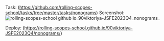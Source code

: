 Task: (https://github.com/rolling-scopes-school/tasks/tree/master/tasks/nonograms)
Screenshot:
![rolling-scopes-school github io_90viktoriya-JSFE2023Q4_nonograms_](https://github.com/rolling-scopes-school/90viktoriya-JSFE2023Q4/assets/112850187/a5d07874-4733-4181-867c-618db4ca99de)

Deploy: (https://rolling-scopes-school.github.io/90viktoriya-JSFE2023Q4/nonograms/)
